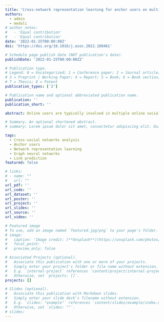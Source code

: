```yaml
---
title: 'Cross-network representation learning for anchor users on multiplex heterogeneous social network'
authors:
  - admin
  - medali
# author_notes:
#   - 'Equal contribution'
#   - 'Equal contribution'
date: '2022-01-25T00:00:00Z'
doi: 'https://doi.org/10.1016/j.asoc.2022.108461'

# Schedule page publish date (NOT publication's date).
publishDate: '2022-01-25T00:00:00ZZ'

# Publication type.
# Legend: 0 = Uncategorized; 1 = Conference paper; 2 = Journal article;
# 3 = Preprint / Working Paper; 4 = Report; 5 = Book; 6 = Book section;
# 7 = Thesis; 8 = Patent
publication_types: ['2']

# Publication name and optional abbreviated publication name.
publication: ''
publication_short: ''

abstract: Online users are typically involved in multiple online social networks simultaneously to enjoy a variety of social network services, thus bringing about the interconnection of online social networks via bridge users called anchor users. Anchor users can be beneficial to a wide range of social network analysis applications such as cross-domain system recommendation, cross-network information diffusion, and link prediction, taking anchor user’s intra-network structural information along with its cross-network structural properties into consideration. Several studies have so far tried to learn low-dimensional representations of social users by capturing their network structures inside one social network but they have not fully leveraged their intra-network structures with their cross-network structures to boost the performance of the aforementioned analysis tasks. In this paper, we present a novel deep learning model to learn Overall low-dimensional Vector Representations for Anchor Users (OVRAU), from a multiplex heterogeneous social network by investigating the intra-network as well as the cross-network structural information. Unlike previous works, our proposed model considers the multi-network scenario to encode diverse network structures of anchor users. We propose two types of embeddings to capture the different structural information of an anchor user from multiple social networks a high-dimensional base embedding and a low-dimensional social edge embedding for each social network. In particular, we learn a function that generates social edge embeddings by sampling and aggregating structural features from an anchor user’s neighborhood inside different social networks through one of three candidate aggregator functions namely mean, max-pooling and LSTM, with a self-attention mechanism. Link prediction is used as a downstream task to evaluate the effectiveness of the learned embeddings. Experiments were conducted on real-world social networks dataset, and the results demonstrate that our proposed model involving all the three variants can significantly outperform the existing network representation learning approaches when applied on the link prediction task and also achieve better performance over all compared baselines.

# Summary. An optional shortened abstract.
# summary: Lorem ipsum dolor sit amet, consectetur adipiscing elit. Duis posuere tellus ac convallis placerat. Proin tincidunt magna sed ex sollicitudin condimentum.

tags:
  - Cross-social networks analysis
  - Anchor users
  - Network representation learning
  - Graph neural networks
  - Link prediction
featured: false

# links:
# - name: ""
#   url: ""
url_pdf: ''
url_code: ''
url_dataset: ''
url_poster: ''
url_project: ''
url_slides: ''
url_source: ''
url_video: ''

# Featured image
# To use, add an image named `featured.jpg/png` to your page's folder.
# image:
#   caption: 'Image credit: [**Unsplash**](https://unsplash.com/photos/jdD8gXaTZsc)'
#   focal_point: ''
#   preview_only: false

# Associated Projects (optional).
#   Associate this publication with one or more of your projects.
#   Simply enter your project's folder or file name without extension.
#   E.g. `internal-project` references `content/project/internal-project/index.md`.
#   Otherwise, set `projects: []`.
projects: []

# Slides (optional).
#   Associate this publication with Markdown slides.
#   Simply enter your slide deck's filename without extension.
#   E.g. `slides: "example"` references `content/slides/example/index.md`.
#   Otherwise, set `slides: ""`.
# slides:
---
```


<!-- # {{% callout note %}}
# Click the _Cite_ button above to demo the feature to enable visitors to import publication metadata into their reference management software.
# {{% /callout %}}

# Supplementary notes can be added here, including [code and math](https://wowchemy.com/docs/content/writing-markdown-latex/). -->
